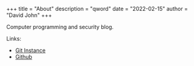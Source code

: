 +++
title = "About"
description = "qword"
date = "2022-02-15"
author = "David John"
+++

Computer programming and security blog.

Links: 
- [Git Instance](https://git.qword.space)
- [Github](https://github.com/qw0rd)



